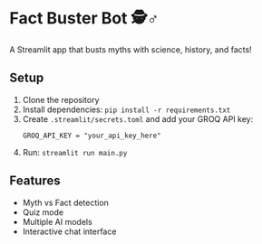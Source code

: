 # Fact Buster Bot 🕵️♂️

A Streamlit app that busts myths with science, history, and facts!

## Setup

1. Clone the repository
2. Install dependencies: `pip install -r requirements.txt`
3. Create `.streamlit/secrets.toml` and add your GROQ API key:
   ```
   GROQ_API_KEY = "your_api_key_here"
   ```
4. Run: `streamlit run main.py`

## Features

- Myth vs Fact detection
- Quiz mode
- Multiple AI models
- Interactive chat interface